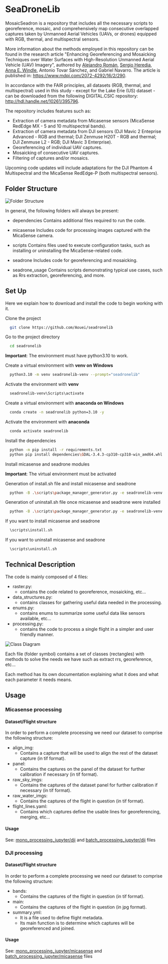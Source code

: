# SeaDroneLib

MosaicSeadron is a repository that includes all the necessary scripts to georeference, mosaic, and comprehensively map consecutive overlapped captures taken by Unmanned Aerial Vehicles (UAVs, or drones) equipped with RGB, thermal, and multispectral sensors. 

More information about the methods employed in this repository can be found in the research article "Enhancing Georeferencing and Mosaicking Techniques over Water Surfaces with High-Resolution Unmanned Aerial Vehicle (UAV) Imagery", authored by [Alejandro Román](https://github.com/alrova96), [Sergio Heredia](https://github.com/Aouei), [Anna E. Windle](https://github.com/aewindle110), Antonio Tovar Sánchez, and Gabriel Navarro. The article is published in: https://www.mdpi.com/2072-4292/16/2/290. 

In accordance with the FAIR principles, all datasets (RGB, thermal, and multispectral) used in this study - except for the Lake Erie (US) dataset - can be downloaded from the following DIGITAL.CSIC repository: http://hdl.handle.net/10261/395796.

The repository includes features such as:
- Extraction of camera metadata from Micasense sensors (MicaSense RedEdge MX - 5 and 10 multispectral bands).
- Extraction of camera metadata from DJI sensors (DJI Mavic 2 Enteprise Advanced - RGB and thermal; DJI Zenmuse H20T - RGB and thermal; DJI Zenmuse L2 - RGB; DJI Mavic 3 Enterprise).
- Georeferencing of individual UAV captures.
- Mosaicking of consecutive UAV captures.
- Filtering of captures and/or mosaics.

Upcoming code updates will include adaptations for the DJI Phantom 4 Multispectral and the MicaSense RedEdge-P (both multispectral sensors).

## Folder Structure


<img src="/captures/Folder_structure.png" alt="Folder Structure" title="Folder Structure">

In general, the following folders will always be present:
- dependencies
Contains additional files required to run the code.

- micasense
Includes code for processing images captured with the MicaSense camera.

- scripts
Contains files used to execute configuration tasks, such as installing or uninstalling the MicaSense-related code.

- seadrone
Includes code for georeferencing and mosaicking.

- seadrone_usage
Contains scripts demonstrating typical use cases, such as Rrs extraction, georeferencing, and more.

## Set Up
Here we explain how to download and install the code to begin working with it.

Clone the project

```bash
  git clone https://github.com/Aouei/seadronelib
```

Go to the project directory

```bash
  cd seadronelib
```

**Important**: The environment must have python3.10 to work.

Create a virtual environment with **venv on Windows**
```bash
  python3.10 -m venv seadronelib-venv --prompt="seadronelib"
```

Activate the environment with **venv**
```bash
  seadronelib-venv\Scripts\activate
```

Create a virtual environment with **anaconda on Windows**
```bash
  conda create -n seadronelib python=3.10 -y
```

Activate the environment with **anaconda**
```bash
  conda activate seadronelib
```

Install the dependencies
```bash
  python -m pip install -r requirements.txt
  python pip install dependencies\GDAL-3.4.3-cp310-cp310-win_amd64.whl 
```

Install micasense and seadrone modules

**Important**: The virtual environment must be activated

Generation of install.sh file and install micasense and seadrone
```bash
  python -B .\scripts\package_manager_generator.py -e seadronelib-venv -p micasense,seadrone -i 1 -ri 1
```

Generation of uninstall.sh file once micasense and seadrone were installed
```bash
  python -B .\scripts\package_manager_generator.py -e seadronelib-venv -p micasense,seadrone -u 1
```

If you want to install micasense and seadrone
```bash
  \scripts\install.sh

```
If you want to uninstall micasense and seadrone
```bash
  \scripts\uninstall.sh
```
## Technical Description

The code is mainly composed of 4 files:
- raster.py: 
  - contains the code related to georeference, mosaicking, etc...
- data_structures.py: 
  - contains classes for gathering useful data needed in the processing.
- enums.py: 
  - contains enums to summarize some useful data like sensors available, etc...
- processing.py: 
  - contains the code to process a single flight in a simpler and user friendly manner.

<img src="/captures/Class_diagram.jpg" alt="Class Diagram" title="Class Diagram">

Each file (folder symbol) contains a set of classes (rectangles) with methods to solve the needs we have such as extract rrs, georeference, etc...

Each method has its own documentation explaining what it does and what each parameter it needs means.
## Usage

### Micasense processing
#### Dataset/Flight structure
In order to perform a complete processing we need our dataset to comprise the following structure:

- align_img: 
  - Contains a capture that will be used to align the rest of the dataset capture (in tif format).
- panel: 
  - Contains the captures on the panel of the dataset for further calibration if necessary (in tif format).
- raw_sky_imgs: 
  - Contains the captures of the dataset panel for further calibration if necessary (in tif format).
- raw_water_imgs: 
  - Contains the captures of the flight in question (in tif format).
- flight_lines.yaml: 
  - Contains which captures define the usable lines for georeferencing, merging, etc...

#### Usage
See: [mono_processing_jupyter/dji](/seadrone_usage/mono_processing_jupyter/dji.ipynb) and [batch_processing_jupyter/dji](/seadrone_usage/batch_processing_jupyter/dji.ipynb) files

### DJI processing
#### Dataset/Flight structure
In order to perform a complete processing we need our dataset to comprise the following structure:

- bands: 
  - Contains the captures of the flight in question (in tif format).
- main: 
  - Contains the captures of the flight in question (in jpg format).
- summary.yml: 
  - It is a file used to define flight metadata. 
  - Its main function is to determine which captures will be georeferenced and joined.

#### Usage
See: [mono_processing_jupyter/micasense](/seadrone_usage/mono_processing_jupyter/micasense.ipynb) and [batch_processing_jupyter/micasense](/seadrone_usage/batch_processing_jupyter/micasense.ipynb) files
